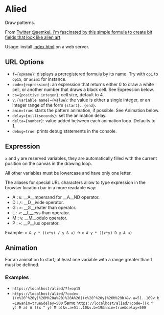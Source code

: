 Alied
=====

Draw patterns.

From [Twitter @aemkei, I'm fascinated by this simple formula to create bit fields that look like alien art](https://twitter.com/twitter.com/aemkei/status/1378106731386040322?s=19).

Usage: install [index.html](index.html) on a web server.

## URL Options ##

- `f={opName}`: displays a preregistered formula by its name. Try with `op1` to `op15`, or `anim1` for instance.
- `code={expression}`:  an expression that returns either 0 to draw a white cell, or another number that draws a black cell. See Expression below.
- `cs={positive integer}`: cell size, default to 4.
- `v.{variable name}={value}`: the value is either a single integer, or an integer range of the form `{start}..{end}`.
- `anim=true`: starts the pattern animation, if possible. See Animation below.
- `delay={milliseconds}`: set the animation delay.
- `delta={number}`: value added between each animation loop. Defaults to 1.
- `debug=true`: prints debug statements in the console.

## Expression ##

`x` and `y` are reserved variables, they are automatically filled with the current position on the canvas in the drawing loop.

All other variables must be lowercase and have only one letter.

The aliases for special URL characters allow to type expression in the browser location bar in a more readable way:
- A : `&`: __A__mpersand for __A__ND operator.
- D : `/`: __D__ivide operator.
- G : `>`: __G__reater than operator.
- L : `<`: __L__ess than operator.
- M : `%`: __M__odulo operator.
- P : `+`: __P__lus operator.

Example: `x & y * ((x*y) / y & a)` → `x A y * ((x*y) D y A a)`

## Animation ##

For an animation to start, at least one variable with a range greater than 1 must be defined.

### Examples ###

- `https://localhost/alied/?f=op15`
-  `https://localhost/alied/?code=((x%20^%20y)%20M%20a%20)%20A%20((x%20^%20y)%20M%20b)&v.a=51..109v.b=19&anim=true&delay=500`
  Same `https://localhost/alied/?code=((x ^ y) M a) A ((x ^ y) M b)&v.a=51..10&v.b=19&anim=true&delay=500`
